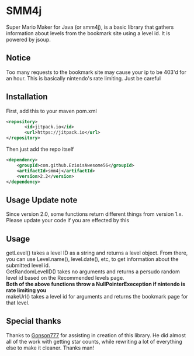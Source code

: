 # SMM4j
Super Mario Maker for Java (or smm4j), is a basic library that
gathers information about levels from the bookmark site using a level id.
It is powered by jsoup.
## Notice
Too many requests to the bookmark site may cause your ip to be 403'd for an hour. This is basically nintendo's rate limiting. Just be careful
## Installation
First, add this to your maven pom.xml
```xml
<repository>
       <id>jitpack.io</id>
       <url>https://jitpack.io</url>
</repository>
```
Then just add the repo itself
```xml
<dependency>
    <groupId>com.github.EzioisAwesome56</groupId>
    <artifactId>smm4j</artifactId>
    <version>2.2</version>
</dependency>
```
## Usage Update note
Since version 2.0, some functions return different things from version 1.x. Please update your code if you are effected by this
## Usage
getLevel() takes a level ID as a string and returns a level object. From there, you can use Level.name(), level.date(), etc, to get information about the submitted level id.<br>
GetRandomLevelID() takes no arguments and returns a persudo random level id based on the Recommended levels page.<br>
<b>Both of the above functions throw a NullPointerExeception if nintendo is rate limiting you</b><br>
 makeUrl() takes a level id for arguments and returns the bookmark page for that level.
 ## Special thanks
 Thanks to [Gonson777](https://github.com/Godson777/) for assisting in creation of this library. He did almost all of the work with getting star counts, while rewriting a lot of everything else to make it cleaner. Thanks man!
